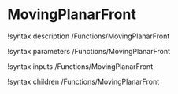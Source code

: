 <!-- MOOSE Documentation Stub: Remove this when content is added. -->

# MovingPlanarFront

!syntax description /Functions/MovingPlanarFront

!syntax parameters /Functions/MovingPlanarFront

!syntax inputs /Functions/MovingPlanarFront

!syntax children /Functions/MovingPlanarFront
